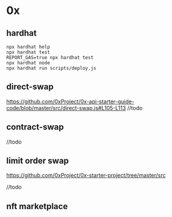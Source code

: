 # 0x

## hardhat 

```shell
npx hardhat help
npx hardhat test
REPORT_GAS=true npx hardhat test
npx hardhat node
npx hardhat run scripts/deploy.js
```
## direct-swap
https://github.com/0xProject/0x-api-starter-guide-code/blob/master/src/direct-swap.js#L105-L113
//todo
## contract-swap

//todo
## limit order swap 
https://github.com/0xProject/0x-starter-project/tree/master/src

//todo

## nft marketplace
